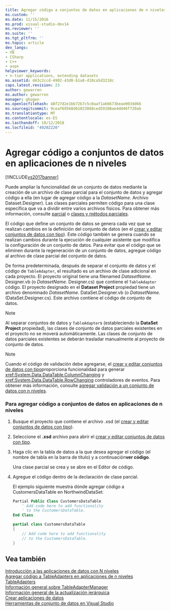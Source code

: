 ```yaml
---
title: Agregar código a conjuntos de datos en aplicaciones de n niveles | Documentos de Microsoft
ms.custom: ''
ms.date: 11/15/2016
ms.prod: visual-studio-dev14
ms.reviewer: ''
ms.suite: ''
ms.tgt_pltfrm: ''
ms.topic: article
dev_langs:
- VB
- CSharp
- C++
- aspx
helpviewer_keywords:
- n-tier applications, extending datasets
ms.assetid: d43c2ccd-4902-43d8-b1a8-d10ca5d3210c
caps.latest.revision: 23
author: gewarren
ms.author: gewarren
manager: ghogen
ms.openlocfilehash: 48f27d2e1bb72b7c5c0aaf1a66673beae003dd66
ms.sourcegitcommit: 9ceaf69568d61023868ced59108ae4dd46f720ab
ms.translationtype: MT
ms.contentlocale: es-ES
ms.lasthandoff: 10/12/2018
ms.locfileid: "49202220"
---
```

# <a name="add-code-to-datasets-in-n-tier-applications"></a>Agregar código a conjuntos de datos en aplicaciones de n niveles
[!INCLUDE[vs2017banner](../includes/vs2017banner.md)]

  
Puede ampliar la funcionalidad de un conjunto de datos mediante la creación de un archivo de clase parcial para el conjunto de datos y agregar código a ella (en lugar de agregar código a la *DatasetName*. Archivo Dataset.Designer). Las clases parciales permiten código para una clase específica que va a dividir entre varios archivos físicos. Para obtener más información, consulte [parcial](http://msdn.microsoft.com/library/7adaef80-f435-46e1-970a-269fff63b448) o [clases y métodos parciales](http://msdn.microsoft.com/library/804cecb7-62db-4f97-a99f-60975bd59fa1).  
  
 El código que define un conjunto de datos se genera cada vez que se realizan cambios en la definición del conjunto de datos (en el [crear y editar conjuntos de datos con tipo](../data-tools/creating-and-editing-typed-datasets.md)). Este código también se genera cuando se realizan cambios durante la ejecución de cualquier asistente que modifica la configuración de un conjunto de datos. Para evitar que el código que se eliminen durante la regeneración de un conjunto de datos, agregue código al archivo de clase parcial del conjunto de datos.  
  
 De forma predeterminada, después de separar el conjunto de datos y el código de `TableAdapter`, el resultado es un archivo de clase adicional en cada proyecto. El proyecto original tiene una filenamed *DatasetName*. Designer.vb (o *DatasetName*. Designer.cs) que contiene el `TableAdapter` código. El proyecto designado en el **Dataset Project** propiedad tiene un archivo denominado *DatasetName*. DataSet.Designer.vb (o *DatasetName*. (DataSet.Designer.cs). Este archivo contiene el código de conjunto de datos.  
  
> [!NOTE]
>  Al separar conjuntos de datos y `TableAdapter`s (estableciendo la **DataSet Project** propiedad), las clases de conjunto de datos parciales existentes en el proyecto no se moverá automáticamente. Las clases de conjunto de datos parciales existentes se deberán trasladar manualmente al proyecto de conjunto de datos.  
  
> [!NOTE]
>  Cuando el código de validación debe agregarse, el [crear y editar conjuntos de datos con tipo](../data-tools/creating-and-editing-typed-datasets.md)proporciona funcionalidad para generar <xref:System.Data.DataTable.ColumnChanging> y <xref:System.Data.DataTable.RowChanging> controladores de eventos. Para obtener más información, consulte [agregar validación a un conjunto de datos con n niveles](../data-tools/add-validation-to-an-n-tier-dataset.md).  
  
### <a name="to-add-code-to-datasets-in-n-tier-applications"></a>Para agregar código a conjuntos de datos en aplicaciones de n niveles  
  
1.  Busque el proyecto que contiene el archivo .xsd (el [crear y editar conjuntos de datos con tipo](../data-tools/creating-and-editing-typed-datasets.md)).  
  
2.  Seleccione el **.xsd** archivo para abrir el [crear y editar conjuntos de datos con tipo](../data-tools/creating-and-editing-typed-datasets.md).  
  
3.  Haga clic en la tabla de datos a la que desea agregar el código (el nombre de tabla en la barra de título) y a continuación**ver código**.  
  
     Una clase parcial se crea y se abre en el Editor de código.  
  
4.  Agregue el código dentro de la declaración de clase parcial.  
  
     El ejemplo siguiente muestra dónde agregar código a CustomersDataTable en NorthwindDataSet:  
  
    ```vb  
    Partial Public Class CustomersDataTable  
        ' Add code here to add functionality   
        ' to the CustomersDataTable.  
    End Class  
    ```  
  
    ```csharp  
    partial class CustomersDataTable  
    {  
        // Add code here to add functionality  
        // to the CustomersDataTable.  
    }  
    ```  
  
## <a name="see-also"></a>Vea también  
 [Introducción a las aplicaciones de datos con N niveles](../data-tools/n-tier-data-applications-overview.md)   
 [Agregar código a TableAdapters en aplicaciones de n niveles](../data-tools/add-code-to-tableadapters-in-n-tier-applications.md)   
 [TableAdapters](http://msdn.microsoft.com/library/09416de9-134c-4dc7-8262-6c8d81e3f364)   
 [Información general sobre TableAdapterManager](http://msdn.microsoft.com/library/33076d42-6b41-491a-ac11-6c6339aea650)   
 [Información general de la actualización jerárquica](http://msdn.microsoft.com/library/c4f8e8b9-e4a5-4a02-8462-d03d1e8222d6)   
 [Crear aplicaciones de datos](../data-tools/creating-data-applications.md)   
 [Herramientas de conjunto de datos en Visual Studio](../data-tools/dataset-tools-in-visual-studio.md)

